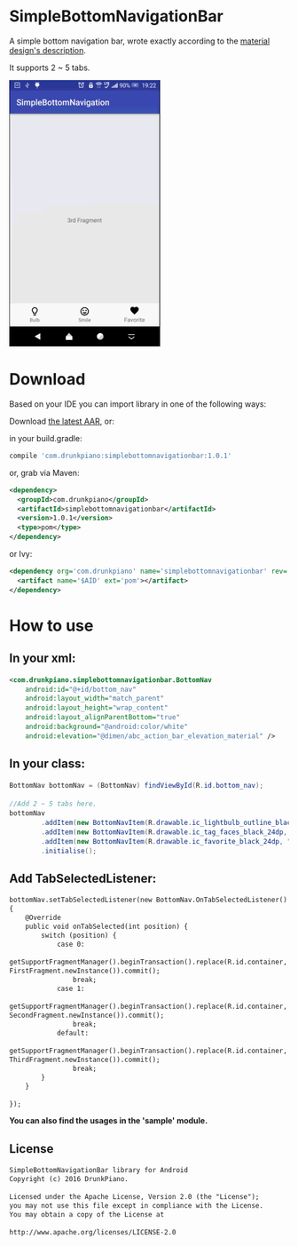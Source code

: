 # SimpleBottomNavigationBar

A simple bottom navigation bar, wrote exactly according to the [material design's description][materialDesignLink].

It supports 2 ~ 5 tabs.

![banner](https://github.com/LarryLawrence/SimpleBottomNavigationBar/blob/master/screenshots/navi.gif)

# Download
Based on your IDE you can import library in one of the following ways:

Download [the latest AAR][mavenAarDownload], or:

in your build.gradle:
```groovy
compile 'com.drunkpiano:simplebottomnavigationbar:1.0.1'
```
or, grab via Maven:
```xml
<dependency>
  <groupId>com.drunkpiano</groupId>
  <artifactId>simplebottomnavigationbar</artifactId>
  <version>1.0.1</version>
  <type>pom</type>
</dependency>
```
or Ivy:
```xml
<dependency org='com.drunkpiano' name='simplebottomnavigationbar' rev='1.0.1'>
  <artifact name='$AID' ext='pom'></artifact>
</dependency>
```

# How to use
## In your xml:
```xml
<com.drunkpiano.simplebottomnavigationbar.BottomNav
    android:id="@+id/bottom_nav"
    android:layout_width="match_parent"
    android:layout_height="wrap_content"
    android:layout_alignParentBottom="true"
    android:background="@android:color/white"
    android:elevation="@dimen/abc_action_bar_elevation_material" />
```

## In your class:
```java
BottomNav bottomNav = (BottomNav) findViewById(R.id.bottom_nav);

//Add 2 ~ 5 tabs here.
bottomNav
        .addItem(new BottomNavItem(R.drawable.ic_lightbulb_outline_black_24dp, "Bulb"))
        .addItem(new BottomNavItem(R.drawable.ic_tag_faces_black_24dp, "Smile"))
        .addItem(new BottomNavItem(R.drawable.ic_favorite_black_24dp, "Favorite"))
        .initialise();
```

## Add TabSelectedListener:
```
bottomNav.setTabSelectedListener(new BottomNav.OnTabSelectedListener() {
    @Override
    public void onTabSelected(int position) {
        switch (position) {
            case 0:
                getSupportFragmentManager().beginTransaction().replace(R.id.container, FirstFragment.newInstance()).commit();
                break;
            case 1:
                getSupportFragmentManager().beginTransaction().replace(R.id.container, SecondFragment.newInstance()).commit();
                break;
            default:
                getSupportFragmentManager().beginTransaction().replace(R.id.container, ThirdFragment.newInstance()).commit();
                break;
        }
    }

});
```
**You can also find the usages in the 'sample' module.**

## License

```
SimpleBottomNavigationBar library for Android
Copyright (c) 2016 DrunkPiano.

Licensed under the Apache License, Version 2.0 (the "License");
you may not use this file except in compliance with the License.
You may obtain a copy of the License at

http://www.apache.org/licenses/LICENSE-2.0
```

[materialDesignLink]: https://material.google.com/components/bottom-navigation.html#bottom-navigation-specs
[mavenAarDownload]: https://jcenter.bintray.com/com/drunkpiano/simplebottomnavigationbar/1.0.1/simplebottomnavigationbar-1.0.1.aar